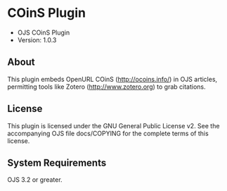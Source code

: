# COinS Plugin

- OJS COinS Plugin
- Version: 1.0.3

About
-----
This plugin embeds OpenURL COinS (http://ocoins.info/) in OJS articles,
permitting tools like Zotero (http://www.zotero.org) to grab citations.

License
-------
This plugin is licensed under the GNU General Public License v2. See the
accompanying OJS file docs/COPYING for the complete terms of this license.

System Requirements
-------------------
OJS 3.2 or greater.
